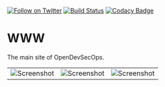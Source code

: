 [![Follow on Twitter](https://img.shields.io/twitter/follow/opendevsecops.svg?logo=twitter)](https://twitter.com/opendevsecops)
[![Build Status](https://travis-ci.org/opendevsecops/www.svg?branch=master)](https://travis-ci.org/opendevsecops/www)
[![Codacy Badge](https://api.codacy.com/project/badge/Grade/6f5d477e28f94db9a0248bd87e0949a2)](https://www.codacy.com/app/OpenDevSecOps/www?utm_source=github.com&amp;utm_medium=referral&amp;utm_content=opendevsecops/www&amp;utm_campaign=Badge_Grade)

# WWW

The main site of OpenDevSecOps.

|   |   |   |
|---|---|---|
|![Screenshot](https://urlscan.io/liveshot/?width=1024&height=768&url=http%3A%2F%2Fopendevsecops.org)|![Screenshot](https://urlscan.io/liveshot/?width=1024&height=768&url=http%3A%2F%2Fopendevsecops.org/blog)|![Screenshot](https://urlscan.io/liveshot/?width=1024&height=768&url=http%3A%2F%2Fopendevsecops.org/about.html)|
